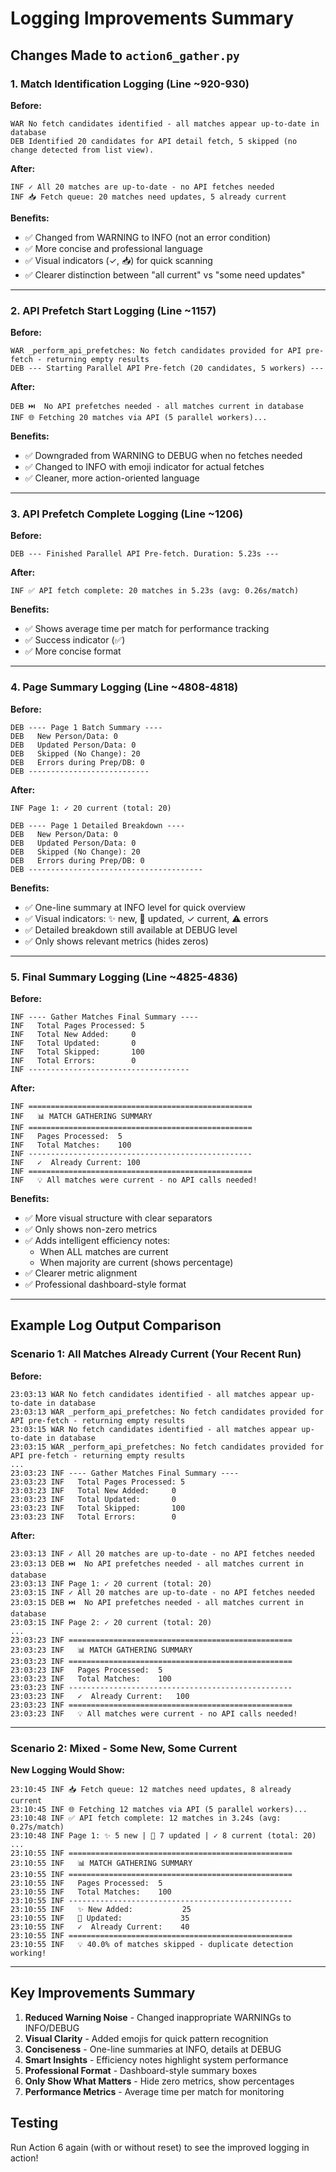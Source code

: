 # Logging Improvements Summary

## Changes Made to `action6_gather.py`

### 1. **Match Identification Logging** (Line ~920-930)
**Before:**
```
WAR No fetch candidates identified - all matches appear up-to-date in database
DEB Identified 20 candidates for API detail fetch, 5 skipped (no change detected from list view).
```

**After:**
```
INF ✓ All 20 matches are up-to-date - no API fetches needed
INF 📥 Fetch queue: 20 matches need updates, 5 already current
```

**Benefits:**
- ✅ Changed from WARNING to INFO (not an error condition)
- ✅ More concise and professional language
- ✅ Visual indicators (✓, 📥) for quick scanning
- ✅ Clearer distinction between "all current" vs "some need updates"

---

### 2. **API Prefetch Start Logging** (Line ~1157)
**Before:**
```
WAR _perform_api_prefetches: No fetch candidates provided for API pre-fetch - returning empty results
DEB --- Starting Parallel API Pre-fetch (20 candidates, 5 workers) ---
```

**After:**
```
DEB ⏭️  No API prefetches needed - all matches current in database
INF 🌐 Fetching 20 matches via API (5 parallel workers)...
```

**Benefits:**
- ✅ Downgraded from WARNING to DEBUG when no fetches needed
- ✅ Changed to INFO with emoji indicator for actual fetches
- ✅ Cleaner, more action-oriented language

---

### 3. **API Prefetch Complete Logging** (Line ~1206)
**Before:**
```
DEB --- Finished Parallel API Pre-fetch. Duration: 5.23s ---
```

**After:**
```
INF ✅ API fetch complete: 20 matches in 5.23s (avg: 0.26s/match)
```

**Benefits:**
- ✅ Shows average time per match for performance tracking
- ✅ Success indicator (✅)
- ✅ More concise format

---

### 4. **Page Summary Logging** (Line ~4808-4818)
**Before:**
```
DEB ---- Page 1 Batch Summary ----
DEB   New Person/Data: 0
DEB   Updated Person/Data: 0
DEB   Skipped (No Change): 20
DEB   Errors during Prep/DB: 0
DEB ---------------------------
```

**After:**
```
INF Page 1: ✓ 20 current (total: 20)

DEB ---- Page 1 Detailed Breakdown ----
DEB   New Person/Data: 0
DEB   Updated Person/Data: 0
DEB   Skipped (No Change): 20
DEB   Errors during Prep/DB: 0
DEB ---------------------------------------
```

**Benefits:**
- ✅ One-line summary at INFO level for quick overview
- ✅ Visual indicators: ✨ new, 🔄 updated, ✓ current, ⚠️  errors
- ✅ Detailed breakdown still available at DEBUG level
- ✅ Only shows relevant metrics (hides zeros)

---

### 5. **Final Summary Logging** (Line ~4825-4836)
**Before:**
```
INF ---- Gather Matches Final Summary ----
INF   Total Pages Processed: 5
INF   Total New Added:     0
INF   Total Updated:       0
INF   Total Skipped:       100
INF   Total Errors:        0
INF ------------------------------------
```

**After:**
```
INF ==================================================
INF   📊 MATCH GATHERING SUMMARY
INF ==================================================
INF   Pages Processed:  5
INF   Total Matches:    100
INF --------------------------------------------------
INF   ✓  Already Current: 100
INF ==================================================
INF   💡 All matches were current - no API calls needed!
```

**Benefits:**
- ✅ More visual structure with clear separators
- ✅ Only shows non-zero metrics
- ✅ Adds intelligent efficiency notes:
  - When ALL matches are current
  - When majority are current (shows percentage)
- ✅ Clearer metric alignment
- ✅ Professional dashboard-style format

---

## Example Log Output Comparison

### Scenario 1: All Matches Already Current (Your Recent Run)

**Before:**
```
23:03:13 WAR No fetch candidates identified - all matches appear up-to-date in database
23:03:13 WAR _perform_api_prefetches: No fetch candidates provided for API pre-fetch - returning empty results
23:03:15 WAR No fetch candidates identified - all matches appear up-to-date in database
23:03:15 WAR _perform_api_prefetches: No fetch candidates provided for API pre-fetch - returning empty results
...
23:03:23 INF ---- Gather Matches Final Summary ----
23:03:23 INF   Total Pages Processed: 5
23:03:23 INF   Total New Added:     0
23:03:23 INF   Total Updated:       0
23:03:23 INF   Total Skipped:       100
23:03:23 INF   Total Errors:        0
```

**After:**
```
23:03:13 INF ✓ All 20 matches are up-to-date - no API fetches needed
23:03:13 DEB ⏭️  No API prefetches needed - all matches current in database
23:03:13 INF Page 1: ✓ 20 current (total: 20)
23:03:15 INF ✓ All 20 matches are up-to-date - no API fetches needed
23:03:15 DEB ⏭️  No API prefetches needed - all matches current in database
23:03:15 INF Page 2: ✓ 20 current (total: 20)
...
23:03:23 INF ==================================================
23:03:23 INF   📊 MATCH GATHERING SUMMARY
23:03:23 INF ==================================================
23:03:23 INF   Pages Processed:  5
23:03:23 INF   Total Matches:    100
23:03:23 INF --------------------------------------------------
23:03:23 INF   ✓  Already Current:   100
23:03:23 INF ==================================================
23:03:23 INF   💡 All matches were current - no API calls needed!
```

---

### Scenario 2: Mixed - Some New, Some Current

**New Logging Would Show:**
```
23:10:45 INF 📥 Fetch queue: 12 matches need updates, 8 already current
23:10:45 INF 🌐 Fetching 12 matches via API (5 parallel workers)...
23:10:48 INF ✅ API fetch complete: 12 matches in 3.24s (avg: 0.27s/match)
23:10:48 INF Page 1: ✨ 5 new | 🔄 7 updated | ✓ 8 current (total: 20)
...
23:10:55 INF ==================================================
23:10:55 INF   📊 MATCH GATHERING SUMMARY
23:10:55 INF ==================================================
23:10:55 INF   Pages Processed:  5
23:10:55 INF   Total Matches:    100
23:10:55 INF --------------------------------------------------
23:10:55 INF   ✨ New Added:           25
23:10:55 INF   🔄 Updated:             35
23:10:55 INF   ✓  Already Current:    40
23:10:55 INF ==================================================
23:10:55 INF   💡 40.0% of matches skipped - duplicate detection working!
```

---

## Key Improvements Summary

1. **Reduced Warning Noise** - Changed inappropriate WARNINGs to INFO/DEBUG
2. **Visual Clarity** - Added emojis for quick pattern recognition
3. **Conciseness** - One-line summaries at INFO, details at DEBUG
4. **Smart Insights** - Efficiency notes highlight system performance
5. **Professional Format** - Dashboard-style summary boxes
6. **Only Show What Matters** - Hide zero metrics, show percentages
7. **Performance Metrics** - Average time per match for monitoring

## Testing
Run Action 6 again (with or without reset) to see the improved logging in action!
